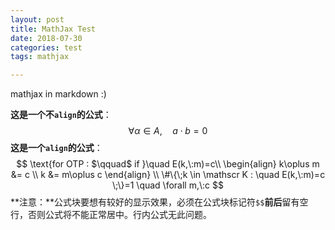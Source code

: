 ```yaml
---
layout: post
title: MathJax Test
date: 2018-07-30
categories: test
tags: mathjax 

---
```


mathjax in markdown :)

**这是一个不`align`的公式**：
$$
\forall \alpha \in A, \quad a \cdot b = 0
$$
**这是一个`align`的公式**：
$$
\text{for OTP : $\qquad$ if }\quad E(k,\:m)=c\\
\begin{align}
k\oplus m &= c \\
k &= m\oplus c
\end{align}
\\
\#\{\;k \in \mathscr K : \quad E(k,\:m)=c \;\}=1 \quad \forall m,\:c
$$
**注意：**公式块要想有较好的显示效果，必须在公式块标记符`$$`**前后**留有空行，否则公式将不能正常居中。行内公式无此问题。
